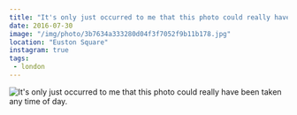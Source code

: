 ```yaml
---
title: "It's only just occurred to me that this photo could really have been taken any time of day."
date: 2016-07-30
image: "/img/photo/3b7634a333280d04f3f7052f9b11b178.jpg"
location: "Euston Square"
instagram: true
tags:
 - london
---
```


![It's only just occurred to me that this photo could really have been taken any time of day.](/img/photo/3b7634a333280d04f3f7052f9b11b178.jpg)
